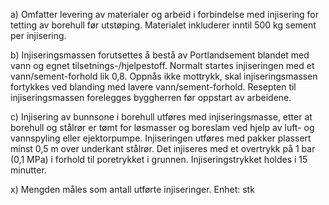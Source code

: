 a) Omfatter levering av materialer og arbeid i forbindelse med injisering for tetting av borehull før utstøping. Materialet inkluderer inntil 500 kg sement per injisering.

b) Injiseringsmassen forutsettes å bestå av Portlandsement blandet med vann og egnet tilsetnings-/hjelpestoff. Normalt startes injiseringen med et vann/sement-forhold lik 0,8. Oppnås ikke mottrykk, skal injiseringsmassen fortykkes ved blanding med lavere vann/sement-forhold.
Resepten til injiseringsmassen forelegges byggherren før oppstart av arbeidene.

c) Injisering av bunnsone i borehull utføres med injiseringsmasse, etter at borehull og stålrør er tømt for løsmasser og boreslam ved hjelp av luft- og vannspyling eller ejektorpumpe.
Injiseringen utføres med pakker plassert minst 0,5 m over underkant stålrør. Det injiseres med et overtrykk på 1 bar (0,1 MPa) i forhold til poretrykket i grunnen. Injiseringstrykket holdes i 15 minutter.

x) Mengden måles som antall utførte injiseringer. Enhet: stk

